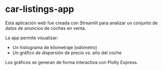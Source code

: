 # car-listings-app

Esta aplicación web fue creada con Streamlit para analizar un conjunto de datos de anuncios de coches en venta.

La app permite visualizar:
- Un histograma de kilometraje (odómetro)
- Un gráfico de dispersión de precio vs. año del coche

Los gráficos se generan de forma interactiva con Plotly Express.